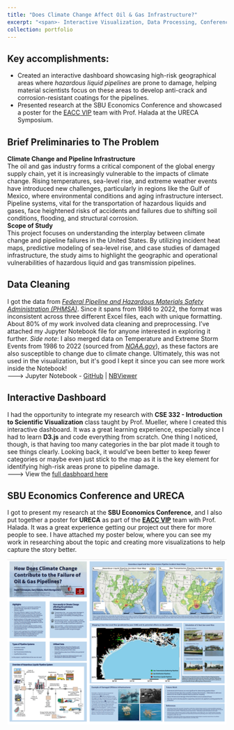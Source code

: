 ```yaml
---
title: "Does Climate Change Affect Oil & Gas Infrastructure?"
excerpt: "<span>- Interactive Visualization, Data Processing, Conference Speaking</span><br/>- Python, d3.js<br/><br/>This project stems from research I conducted at Stony Brook University under the guidance of Dr. Halada (Materials Science) and Dr. Montgomery (Economics). I had the chance to merge this work with Prof. Mueller’s Data Visualization class, which led to creating an interactive dashboard. This project captures what data science is all about - the intersection of multiple disciplines coming together to tell a meaningful story.<br/><br/><img src='/images/oil_gas_pic.PNG'>"
collection: portfolio
---
```


Key accomplishments:
---
- Created an interactive dashboard showcasing high-risk geographical areas where *hazardous liquid pipelines* are prone to damage, helping material scientists focus on these areas to develop anti-crack and corrosion-resistant coatings for the pipelines.
- Presented research at the SBU Economics Conference and showcased a poster for the <a href="https://www.stonybrook.edu/commcms/vertically-integrated-projects/teams/_team_page/team_page.php?team=Engineering%20Adaptation%20to%20Climate%20Change%20(EACC)" target="_blank">EACC VIP</a> team with Prof. Halada at the URECA Symposium.

Brief Preliminaries to The Problem
---
**Climate Change and Pipeline Infrastructure**   
The oil and gas industry forms a critical component of the global energy supply chain, yet it is increasingly vulnerable to the impacts of climate change. Rising temperatures, sea-level rise, and extreme weather events have introduced new challenges, particularly in regions like the Gulf of Mexico, where environmental conditions and aging infrastructure intersect. Pipeline systems, vital for the transportation of hazardous liquids and gases, face heightened risks of accidents and failures due to shifting soil conditions, flooding, and structural corrosion.  
**Scope of Study**  
This project focuses on understanding the interplay between climate change and pipeline failures in the United States. By utilizing incident heat maps, predictive modeling of sea-level rise, and case studies of damaged infrastructure, the study aims to highlight the geographic and operational vulnerabilities of hazardous liquid and gas transmission pipelines. 

Data Cleaning
---
I got the data from <a href="https://www.phmsa.dot.gov/data-and-statistics/pipeline/data-and-statistics-overview" target="_blank">*Federal Pipeline and Hazardous Materials Safety Administration (PHMSA)*</a>. Since it spans from 1986 to 2022, the format was inconsistent across three different Excel files, each with unique formatting. About 80% of my work involved data cleaning and preprocessing. I’ve attached my Jupyter Notebook file for anyone interested in exploring it further. *Side note*: I also merged data on Temperature and Extreme Storm Events from 1986 to 2022 (sourced from <a href="https://www.noaa.gov/" target="_blank">*NOAA.gov*</a>), as these factors are also susceptible to change due to climate change. Ultimately, this was not used in the visualization, but it's good I kept it since you can see more work inside the Notebook!  
---> Jupyter Notebook - <a href="https://github.com/kikossik/kikossik.github.io/blob/master/files/notebooks/oil_gas_spill.ipynb" target="_blank">GitHub</a> | <a href="https://nbviewer.org/github/kikossik/kikossik.github.io/blob/master/files/notebooks/oil_gas_spill.ipynb" target="_blank">NBViewer</a>

Interactive Dashboard
---
I had the opportunity to integrate my research with **CSE 332 - Introduction to Scientific Visualization** class taught by Prof. Mueller, where I created this interactive dashboard. It was a great learning experience, especially since I had to learn **D3.js** and code everything from scratch. One thing I noticed, though, is that having too many categories in the bar plot made it tough to see things clearly. Looking back, it would’ve been better to keep fewer categories or maybe even just stick to the map as it is the key element for identifying high-risk areas prone to pipeline damage.  
---> View the <a href="https://kikossik.pythonanywhere.com/" target="_blank">full dasbhoard here</a>

SBU Economics Conference and URECA
---
I got to present my research at the **SBU Economics Conference**, and I also put together a poster for **URECA** as part of the <a href="https://www.stonybrook.edu/commcms/vertically-integrated-projects/teams/_team_page/team_page.php?team=Engineering%20Adaptation%20to%20Climate%20Change%20(EACC)" target="_blank">**EACC VIP**</a> team with Prof. Halada. It was a great experience getting our project out there for more people to see. I have attached my poster below, where you can see my work in researching about the topic and creating more visualizations to help capture the story better.  

<img src='/images/poster.PNG'>



